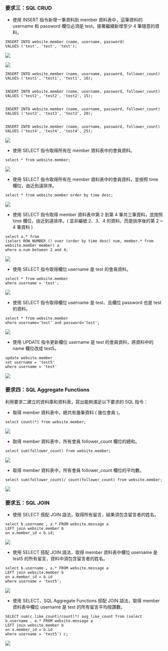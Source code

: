 ### 要求三：SQL CRUD

*  使⽤ INSERT 指令新增⼀筆資料到 member 資料表中，這筆資料的 username 和 password 欄位必須是 test。接著繼續新增⾄少 4 筆隨意的資料。

```mysql=
INSERT INTO website.member (name, username, password)
VALUES ('test', 'test', 'test');
```
![](https://hackmd.io/_uploads/ByVQkLLj3.png)

<img src="https://hackmd.io/_uploads/ByVQkLLj3.png" >


```mysql=
INSERT INTO website.member (name, username, password, follower_count)
VALUES ('test1', 'test1', 'test1', 10);


INSERT INTO website.member (name, username, password, follower_count)
VALUES ('test2', 'test2', 'test2', 15);


INSERT INTO website.member (name, username, password, follower_count)
VALUES ('test3', 'test3', 'test3', 20);


INSERT INTO website.member (name, username, password, follower_count)
VALUES ('test4', 'test4', 'test4', 25);
```

![](https://hackmd.io/_uploads/rJ27yL8s2.png)



* 使⽤ SELECT 指令取得所有在 member 資料表中的會員資料。

```mysql=
select * from website.member;
```
![](https://hackmd.io/_uploads/SJ2BkI8o3.png)


* 使⽤ SELECT 指令取得所有在 member 資料表中的會員資料，並按照 time 欄位，由近到遠排序。

```mysql=
select * from website.member order by time desc;
```
![](https://hackmd.io/_uploads/ByGP1LIsn.png)

* 使⽤ SELECT 指令取得 member 資料表中第 2 到第 4 筆共三筆資料，並按照 time 欄位，由近到遠排序。( 並非編號 2、3、4 的資料，⽽是排序後的第 2 ~ 4 筆資料 )

```mysql=
select a.* from 
(select ROW_NUMBER () over (order by time desc) num, member.* from website.member member) a
where a.num between 2 and 4;
```
![](https://hackmd.io/_uploads/S10qyLIi3.png)


* 使⽤ SELECT 指令取得欄位 username 是 test 的會員資料。

```mysql=
select * from website.member 
where username = 'test';
```
![](https://hackmd.io/_uploads/SJv318Iin.png)

* 使⽤ SELECT 指令取得欄位 username 是 test、且欄位 password 也是 test 的資料。

```mysql=
select * from website.member
where username='test' and password='test';
```

![](https://hackmd.io/_uploads/SJqygILo3.png)


* 使⽤ UPDATE 指令更新欄位 username 是 test 的會員資料，將資料中的 name 欄位改成 test5。

```mysql=
update website.member 
set username = 'test5'
where username = 'test'
```

![](https://hackmd.io/_uploads/S12WxIUi2.png)


### 要求四：SQL Aggregate Functions

利⽤要求⼆建立的資料庫和資料表，寫出能夠滿⾜以下要求的 SQL 指令：
* 取得 member 資料表中，總共有幾筆資料 ( 幾位會員 )。
```mysql=
select count(*) from website.member;
```
![](https://hackmd.io/_uploads/H1_tlIIs3.png)


* 取得 member 資料表中，所有會員 follower_count 欄位的總和。
```mysql=
select sum(follower_count) from website.member;
```

![](https://hackmd.io/_uploads/SkC9eI8i3.png)


* 取得 member 資料表中，所有會員 follower_count 欄位的平均數。

```mysql=
select sum(follower_count)/ count(follower_count) from website.member;
```
![](https://hackmd.io/_uploads/ry_nxUUin.png)


### 要求五：SQL JOIN


* 使⽤ SELECT 搭配 JOIN 語法，取得所有留⾔，結果須包含留⾔者的姓名。

```mysql=
select b.username , a.* FROM website.message a
LEFT join website.member b
on a.member_id = b.id;
```
![](https://hackmd.io/_uploads/SyE3rILoh.png)


* 使⽤ SELECT 搭配 JOIN 語法，取得 member 資料表中欄位 username 是 test5 的所有留⾔，資料中須包含留⾔者的姓名。

```mysql=
select b.username , a.* FROM website.message a
LEFT join website.member b
on a.member_id = b.id
where username = 'test5';
```

![](https://hackmd.io/_uploads/BygJILUih.png)


* 使⽤ SELECT、SQL Aggregate Functions 搭配 JOIN 語法，取得 member 資料表中欄位 username 是 test 的所有留⾔平均按讚數。

```mysql=
SELECT sum(c.like_count)/count(*) avg_like_count from (select b.username , a.* FROM website.message a
LEFT join website.member b
on a.member_id = b.id
where username = 'test5') c;
```

![](https://hackmd.io/_uploads/SyizUUIsh.png)
